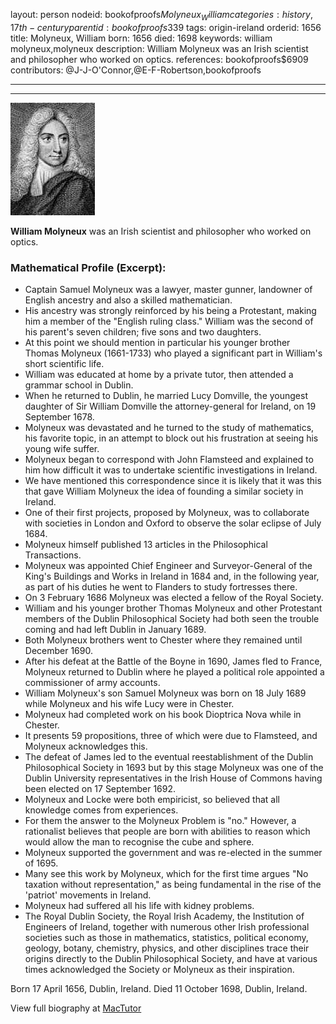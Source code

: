 layout: person
nodeid: bookofproofs$Molyneux_William
categories: history,17th-century
parentid: bookofproofs$339
tags: origin-ireland
orderid: 1656
title: Molyneux, William
born: 1656
died: 1698
keywords: william molyneux,molyneux
description: William Molyneux was an Irish scientist and philosopher who worked on optics.
references: bookofproofs$6909
contributors: @J-J-O'Connor,@E-F-Robertson,bookofproofs

---



---

![Molyneux_William.jpg](https://github.com/bookofproofs/bookofproofs.github.io/blob/main/_sources/_assets/images/portraits/Molyneux_William.jpg?raw=true)

**William Molyneux** was an Irish scientist and philosopher who worked on optics.

### Mathematical Profile (Excerpt):
* Captain Samuel Molyneux was a lawyer, master gunner, landowner of English ancestry and also a skilled mathematician.
* His ancestry was strongly reinforced by his being a Protestant, making him a member of the "English ruling class." William was the second of his parent's seven children; five sons and two daughters.
* At this point we should mention in particular his younger brother Thomas Molyneux (1661-1733) who played a significant part in William's short scientific life.
* William was educated at home by a private tutor, then attended a grammar school in Dublin.
* When he returned to Dublin, he married Lucy Domville, the youngest daughter of Sir William Domville the attorney-general for Ireland, on 19 September 1678.
* Molyneux was devastated and he turned to the study of mathematics, his favorite topic, in an attempt to block out his frustration at seeing his young wife suffer.
* Molyneux began to correspond with John Flamsteed and explained to him how difficult it was to undertake scientific investigations in Ireland.
* We have mentioned this correspondence since it is likely that it was this that gave William Molyneux the idea of founding a similar society in Ireland.
* One of their first projects, proposed by Molyneux, was to collaborate with societies in London and Oxford to observe the solar eclipse of July 1684.
* Molyneux himself published 13 articles in the Philosophical Transactions.
* Molyneux was appointed Chief Engineer and Surveyor-General of the King's Buildings and Works in Ireland in 1684 and, in the following year, as part of his duties he went to Flanders to study fortresses there.
* On 3 February 1686 Molyneux was elected a fellow of the Royal Society.
* William and his younger brother Thomas Molyneux and other Protestant members of the Dublin Philosophical Society had both seen the trouble coming and had left Dublin in January 1689.
* Both Molyneux brothers went to Chester where they remained until December 1690.
* After his defeat at the Battle of the Boyne in 1690, James fled to France, Molyneux returned to Dublin where he played a political role appointed a commissioner of army accounts.
* William Molyneux's son Samuel Molyneux was born on 18 July 1689 while Molyneux and his wife Lucy were in Chester.
* Molyneux had completed work on his book Dioptrica Nova while in Chester.
* It presents 59 propositions, three of which were due to Flamsteed, and Molyneux acknowledges this.
* The defeat of James led to the eventual reestablishment of the Dublin Philosophical Society in 1693 but by this stage Molyneux was one of the Dublin University representatives in the Irish House of Commons having been elected on 17 September 1692.
* Molyneux and Locke were both empiricist, so believed that all knowledge comes from experiences.
* For them the answer to the Molyneux Problem is "no." However, a rationalist believes that people are born with abilities to reason which would allow the man to recognise the cube and sphere.
* Molyneux supported the government and was re-elected in the summer of 1695.
* Many see this work by Molyneux, which for the first time argues "No taxation without representation," as being fundamental in the rise of the 'patriot' movements in Ireland.
* Molyneux had suffered all his life with kidney problems.
* The Royal Dublin Society, the Royal Irish Academy, the Institution of Engineers of Ireland, together with numerous other Irish professional societies such as those in mathematics, statistics, political economy, geology, botany, chemistry, physics, and other disciplines trace their origins directly to the Dublin Philosophical Society, and have at various times acknowledged the Society or Molyneux as their inspiration.

Born 17 April 1656, Dublin, Ireland. Died 11 October 1698, Dublin, Ireland.

View full biography at [MacTutor](https://mathshistory.st-andrews.ac.uk/Biographies/Molyneux_William/)
